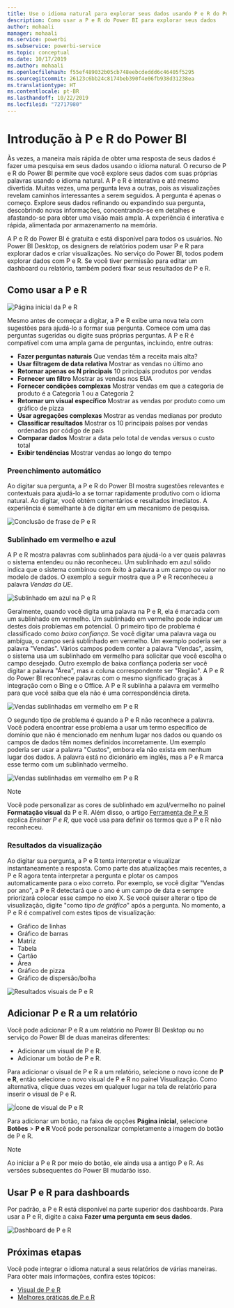 ```yaml
---
title: Use o idioma natural para explorar seus dados usando P e R do Power BI
description: Como usar a P e R do Power BI para explorar seus dados
author: mohaali
manager: mohaali
ms.service: powerbi
ms.subservice: powerbi-service
ms.topic: conceptual
ms.date: 10/17/2019
ms.author: mohaali
ms.openlocfilehash: f55ef489032b05cb748eebcdeddd6c46405f5295
ms.sourcegitcommit: 26123c6bb24c8174beb390f4e06fb938d31238ea
ms.translationtype: HT
ms.contentlocale: pt-BR
ms.lasthandoff: 10/22/2019
ms.locfileid: "72717980"
---
```

# <a name="intro-to-power-bi-qa"></a>Introdução à P e R do Power BI

Às vezes, a maneira mais rápida de obter uma resposta de seus dados é fazer uma pesquisa em seus dados usando o idioma natural. O recurso de P e R do Power BI permite que você explore seus dados com suas próprias palavras usando o idioma natural. A P e R é interativa e até mesmo divertida. Muitas vezes, uma pergunta leva a outras, pois as visualizações revelam caminhos interessantes a serem seguidos. A pergunta é apenas o começo. Explore seus dados refinando ou expandindo sua pergunta, descobrindo novas informações, concentrando-se em detalhes e afastando-se para obter uma visão mais ampla. A experiência é interativa e rápida, alimentada por armazenamento na memória. 

A P e R do Power BI é gratuita e está disponível para todos os usuários. No Power BI Desktop, os designers de relatórios podem usar P e R para explorar dados e criar visualizações. No serviço do Power BI, todos podem explorar dados com P e R. Se você tiver permissão para editar um dashboard ou relatório, também poderá fixar seus resultados de P e R.

## <a name="how-to-use-qa"></a>Como usar a P e R

![Página inicial da P e R](media/qna-visual.png)

Mesmo antes de começar a digitar, a P e R exibe uma nova tela com sugestões para ajudá-lo a formar sua pergunta. Comece com uma das perguntas sugeridas ou digite suas próprias perguntas. A P e R é compatível com uma ampla gama de perguntas, incluindo, entre outras:

- **Fazer perguntas naturais** Que vendas têm a receita mais alta?
- **Usar filtragem de data relativa** Mostrar as vendas no último ano
- **Retornar apenas os N principais** 10 principais produtos por vendas
- **Fornecer um filtro** Mostrar as vendas nos EUA
- **Fornecer condições complexas** Mostrar vendas em que a categoria de produto é a Categoria 1 ou a Categoria 2
- **Retornar um visual específico** Mostrar as vendas por produto como um gráfico de pizza
- **Usar agregações complexas** Mostrar as vendas medianas por produto
- **Classificar resultados** Mostrar os 10 principais países por vendas ordenadas por código de país
- **Comparar dados** Mostrar a data pelo total de vendas versus o custo total
- **Exibir tendências** Mostrar vendas ao longo do tempo

### <a name="autocomplete"></a>Preenchimento automático

Ao digitar sua pergunta, a P e R do Power BI mostra sugestões relevantes e contextuais para ajudá-lo a se tornar rapidamente produtivo com o idioma natural. Ao digitar, você obtém comentários e resultados imediatos. A experiência é semelhante à de digitar em um mecanismo de pesquisa.

![Conclusão de frase de P e R](media/qna-suggestion-phrase-completion.png)

### <a name="redblue-underlines"></a>Sublinhado em vermelho e azul

A P e R mostra palavras com sublinhados para ajudá-lo a ver quais palavras o sistema entendeu ou não reconheceu. Um sublinhado em azul sólido indica que o sistema combinou com êxito à palavra a um campo ou valor no modelo de dados. O exemplo a seguir mostra que a P e R reconheceu a palavra *Vendas da UE*.

![Sublinhado em azul na P e R](media/qna-blue-underline.png)

Geralmente, quando você digita uma palavra na P e R, ela é marcada com um sublinhado em vermelho. Um sublinhado em vermelho pode indicar um destes dois problemas em potencial. O primeiro tipo de problema é classificado como *baixa confiança*. Se você digitar uma palavra vaga ou ambígua, o campo será sublinhado em vermelho. Um exemplo poderia ser a palavra "Vendas". Vários campos podem conter a palavra "Vendas", assim, o sistema usa um sublinhado em vermelho para solicitar que você escolha o campo desejado. Outro exemplo de baixa confiança poderia ser você digitar a palavra "Área", mas a coluna correspondente ser "Região". A P e R do Power BI reconhece palavras com o mesmo significado graças à integração com o Bing e o Office. A P e R sublinha a palavra em vermelho para que você saiba que ela não é uma correspondência direta.

![Vendas sublinhadas em vermelho em P e R](media/qna-red-underline-sales.png)

O segundo tipo de problema é quando a P e R não reconhece a palavra. Você poderá encontrar esse problema a usar um termo específico de domínio que não é mencionado em nenhum lugar nos dados ou quando os campos de dados têm nomes definidos incorretamente. Um exemplo poderia ser usar a palavra "Custos", embora ela não exista em nenhum lugar dos dados. A palavra está no dicionário em inglês, mas a P e R marca esse termo com um sublinhado vermelho.

![Vendas sublinhadas em vermelho em P e R](media/qna-red-underline-costs.png)

> [!NOTE]
> Você pode personalizar as cores de sublinhado em azul/vermelho no painel **Formatação visual** da P e R. Além disso, o artigo [Ferramenta de P e R](q-and-a-tooling-teach-q-and-a.md) explica *Ensinar P e R*, que você usa para definir os termos que a P e R não reconheceu.

### <a name="visualization-results"></a>Resultados da visualização

Ao digitar sua pergunta, a P e R tenta interpretar e visualizar instantaneamente a resposta. Como parte das atualizações mais recentes, a P e R agora tenta interpretar a pergunta e plotar os campos automaticamente para o eixo correto. Por exemplo, se você digitar "Vendas por ano", a P e R detectará que o ano é um campo de data e sempre priorizará colocar esse campo no eixo X. Se você quiser alterar o tipo de visualização, digite "como *tipo de gráfico*" após a pergunta. No momento, a P e R é compatível com estes tipos de visualização:

- Gráfico de linhas
- Gráfico de barras
- Matriz
- Tabela
- Cartão
- Área
- Gráfico de pizza
- Gráfico de dispersão/bolha
 
![Resultados visuais de P e R](media/qna-visual-results-date.png)

## <a name="add-qa-to-a-report"></a>Adicionar P e R a um relatório

Você pode adicionar P e R a um relatório no Power BI Desktop ou no serviço do Power BI de duas maneiras diferentes:

- Adicionar um visual de P e R.
- Adicionar um botão de P e R.

Para adicionar o visual de P e R a um relatório, selecione o novo ícone de **P e R**, então selecione o novo visual de P e R no painel Visualização. Como alternativa, clique duas vezes em qualquer lugar na tela de relatório para inserir o visual de P e R.

![Ícone de visual de P e R](media/qna-visual-icon.png)

Para adicionar um botão, na faixa de opções **Página inicial**, selecione **Botões** > **P e R** Você pode personalizar completamente a imagem do botão de P e R.

> [!NOTE]
> Ao iniciar a P e R por meio do botão, ele ainda usa a antigo P e R. As versões subsequentes do Power BI mudarão isso.

## <a name="use-qa-for-dashboards"></a>Usar P e R para dashboards

Por padrão, a P e R está disponível na parte superior dos dashboards. Para usar a P e R, digite a caixa **Fazer uma pergunta em seus dados**.

![Dashboard de P e R](media/qna-dashboard.png)

## <a name="next-steps"></a>Próximas etapas

Você pode integrar o idioma natural a seus relatórios de várias maneiras. Para obter mais informações, confira estes tópicos:

* [Visual de P e R](../visuals/power-bi-visualization-q-and-a.md)
* [Melhores práticas de P e R](q-and-a-best-practices.md)
